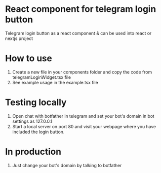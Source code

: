 # React component for telegram login button
Telegram login button as a react component &amp; can be used into react or nextjs project


# How to use
1. Create a new file in your components folder and copy the code from telegramLoginWidget.tsx file
2. See example usage in the example.tsx file


# Testing locally
1. Open chat with botfather in telegram and set your bot's domain in bot settings as 127.0.0.1
2. Start a local server on port 80 and visit your webpage where you have included the login button.

# In production
1. Just change your bot's domain by talking to botfather
